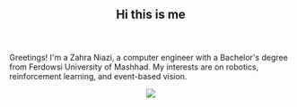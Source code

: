 <article>
    <header><h1>Hi this is me</h1></header>
    <p>
      Greetings! I'm a Zahra Niazi, a computer engineer with a Bachelor's degree from Ferdowsi University of Mashhad. My interests are on robotics, reinforcement learning, and event-based vision.
    </p>
    <p align = "center">
        <img src = "../assets/me.jpg">
    </p>
</article>